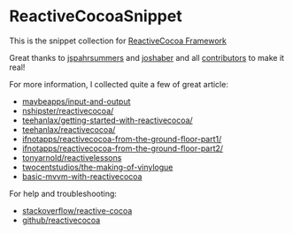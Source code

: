 ReactiveCocoaSnippet
====================

This is the snippet collection for [ReactiveCocoa Framework](http://https://github.com/ReactiveCocoa/ReactiveCocoa)

Great thanks to [jspahrsummers](https://github.com/jspahrsummersf) and [joshaber](https://github.com/joshaber) and all [contributors](https://github.com/ReactiveCocoa/ReactiveCocoa/graphs/contributors) to make it real!

For more information, I collected quite a few of great article:

- [maybeapps/input-and-output](http://blog.maybeapps.com/post/42894317939/input-and-output)
- [nshipster/reactivecocoa/](http://nshipster.com/reactivecocoa/)
- [teehanlax/getting-started-with-reactivecocoa/](http://www.teehanlax.com/blog/getting-started-with-reactivecocoa/)
- [teehanlax/reactivecocoa/](http://www.teehanlax.com/blog/reactivecocoa/)
- [ifnotapps/reactivecocoa-from-the-ground-floor-part1/](http://ifnotapps.com/2013/07/25/reactivecocoa-from-the-ground-floor-part1/)
- [ifnotapps/reactivecocoa-from-the-ground-floor-part2/](http://ifnotapps.com/2013/08/10/reactivecocoa-from-the-ground-floor-part2/)
- [tonyarnold/reactivelessons](http://tonyarnold.me/post/reactivelessons)
- [twocentstudios/the-making-of-vinylogue](http://twocentstudios.com/blog/2013/04/03/the-making-of-vinylogue/)
- [basic-mvvm-with-reactivecocoa](http://cocoasamurai.blogspot.ca/2013/03/basic-mvvm-with-reactivecocoa.html)

For help and troubleshooting:
- [stackoverflow/reactive-cocoa](http://stackoverflow.com/questions/tagged/reactive-cocoa)
- [github/reactivecocoa](http://stackoverflow.com/questions/tagged/reactive-cocoa)

